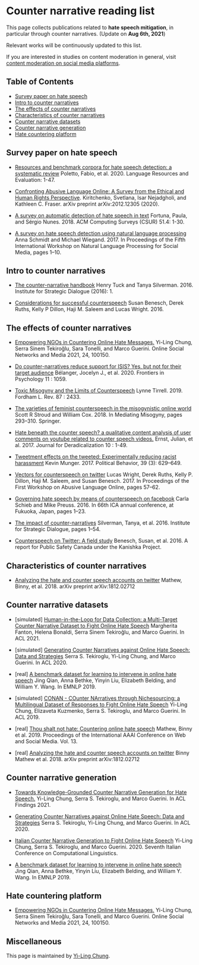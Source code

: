 # Counter narrative reading list

This page collects publications related to **hate speech mitigation**, in particular through counter narratives. (Update on **Aug 6th, 2021**) <br>

Relevant works will be continuously updated to this list. 

If you are interested in studies on content moderation in general, visit [content moderation on social media platforms](https://socialmediacollective.org/reading-lists/content-moderation-reading-list/).

## Table of Contents
- [Survey paper on hate speech](#https://github.com/yilingchung/counternarrative-resources#survey-paper-on-hate-speech)
- [Intro to counter narratives](#https://github.com/yilingchung/counternarrative-resources#intro-to-counter-narratives)
- [The effects of counter narratives](#https://github.com/yilingchung/counternarrative-resources#the-effects-of-counter-narratives)
- [Characteristics of counter narratives](#https://github.com/yilingchung/counternarrative-resources#characteristics-of-counter-narratives)
- [Counter narrative datasets](#https://github.com/yilingchung/counternarrative-resources#counter-narrative-datasets)
- [Counter narrative generation](#https://github.com/yilingchung/counternarrative-resources#counter-narrative-generation)
- [Hate countering platform](#https://github.com/yilingchung/counternarrative-resources#hate-countering-platform)

## Survey paper on hate speech

- [Resources and benchmark corpora for hate speech detection: a systematic review](https://iris.unito.it/retrieve/handle/2318/1757913/666263/Poletto2020_Article_ResourcesAndBenchmarkCorporaFo.pdf) Poletto, Fabio, et al. 2020. Language Resources and Evaluation: 1-47.

- [Confronting Abusive Language Online: A Survey from the Ethical and Human Rights Perspective](https://arxiv.org/pdf/2012.12305.pdf). Kiritchenko, Svetlana, Isar Nejadgholi, and Kathleen C. Fraser. arXiv preprint arXiv:2012.12305 (2020).

- [A survey on automatic detection of hate speech in text](https://repositorio.inesctec.pt/bitstream/123456789/9541/1/P-00P-M24.pdf) Fortuna, Paula, and Sérgio Nunes. 2018. ACM Computing Surveys (CSUR) 51.4: 1-30.

- [A survey on hate speech detection using natural language processing](https://www.aclweb.org/anthology/W17-1101.pdf) Anna Schmidt and Michael Wiegand. 2017. In Proceedings of the Fifth International Workshop on Natural Language Processing for Social Media, pages 1–10.

## Intro to counter narratives

- [The counter-narrative handbook](http://www.isdglobal.org/wp-content/uploads/2016/06/Counter-narrative-Handbook_1.pdf) Henry Tuck and Tanya Silverman. 2016. Institute for Strategic Dialogue (2016): 1.

- [Considerations for successful counterspeech](https://dangerousspeech.org/wp-content/uploads/2016/10/Considerations-for-Successful-Counterspeech.pdf) Susan Benesch, Derek Ruths, Kelly P Dillon, Haji M. Saleem and Lucas Wright. 2016.


## The effects of counter narratives

- [Empowering NGOs in Countering Online Hate Messages.](https://authors.elsevier.com/c/1dKoz_u8RHKhr0) Yi-Ling Chung, Serra Sinem Tekiroğlu, Sara Tonelli, and Marco Guerini. Online Social Networks and Media 2021, 24, 100150.

- [Do counter-narratives reduce support for ISIS? Yes, but not for their target audience](https://www.frontiersin.org/articles/10.3389/fpsyg.2020.01059/full) Bélanger, Jocelyn J., et al. 2020. Frontiers in Psychology 11 : 1059.

- [Toxic Misogyny and the Limits of Counterspeech](https://ir.lawnet.fordham.edu/cgi/viewcontent.cgi?article=5607&context=flr) Lynne Tirrell. 2019. Fordham L. Rev. 87 : 2433. 

- [The varieties of feminist counterspeech in the misogynistic online world](https://www.researchgate.net/profile/Paromita_Pain/publication/323146855_NastyWomen_Reclaiming_the_Twitterverse_from_Misogyny/links/5abbc1b20f7e9bfc045592c9/NastyWomen-Reclaiming-the-Twitterverse-from-Misogyny.pdf#page=305) Scott R Stroud and William Cox. 2018. In Mediating Misogyny, pages 293–310. Springer.

- [Hate beneath the counter speech? a qualitative content analysis of user comments on youtube related to counter speech videos.](https://epub.ub.uni-muenchen.de/68792/1/Rieger_Hate_beneath%20_the_counter_speech.pdf) Ernst, Julian, et al. 2017. Journal for Deradicalization 10 : 1-49.

- [Tweetment effects on the tweeted: Experimentally reducing racist harassment](https://mirror.explodie.org/munger2016.pdf) Kevin Munger. 2017. Political Behavior, 39 (3): 629–649.

- [Vectors for counterspeech on twitter](https://www.aclweb.org/anthology/W17-3009.pdf) Lucas Wright, Derek Ruths, Kelly P. Dillon, Haji M. Saleem, and Susan Benesch. 2017. In Proceedings of the First Workshop on Abusive Language Online, pages 57–62.

- [Governing hate speech by means of counterspeech on facebook](https://www.researchgate.net/profile/Carla_Schieb/publication/303497937_Governing_hate_speech_by_means_of_counterspeech_on_Facebook/links/5761575408aeeada5bc4f783/Governing-hate-speech-by-means-of-counterspeech-on-Facebook.pdf) Carla Schieb and Mike
Preuss. 2016. In 66th ICA annual conference, at Fukuoka, Japan, pages 1–23. 

- [The impact of counter-narratives](http://www.isdglobal.org/de/wp-content/uploads/sites/6/2016/08/Impact-of-Counter-Narratives_ONLINE_1.pdf) Silverman, Tanya, et al. 2016. Institute for Strategic Dialogue, pages 1–54.

- [Counterspeech on Twitter: A field study](https://dangerousspeech.org/counterspeech-on-twitter-a-field-study/) Benesch, Susan, et al. 2016. A report for Public Safety Canada under the Kanishka Project.

## Characteristics of counter narratives

- [Analyzing the hate and counter speech accounts on twitter](https://arxiv.org/pdf/1812.02712.pdf) Mathew, Binny, et al. 2018. arXiv preprint arXiv:1812.02712 

## Counter narrative datasets

- [simulated] [Human-in-the-Loop for Data Collection: a Multi-Target Counter Narrative Dataset to Fight Online Hate Speech](https://aclanthology.org/2021.acl-long.250/) Margherita Fanton, Helena Bonaldi, Serra Sinem Tekiroğlu, and Marco Guerini. In ACL 2021.

- [simulated] [Generating Counter Narratives against Online Hate Speech: Data and Strategies](https://www.aclweb.org/anthology/2020.acl-main.110.pdf) Serra S. Tekiroglu, Yi-Ling Chung, and Marco Guerini. In ACL 2020. 

- [real] [A benchmark dataset for learning to intervene in online hate speech](https://www.aclweb.org/anthology/D19-1482.pdf) Jing Qian, Anna Bethke, Yinyin Liu, Elizabeth Belding, and William Y. Wang. In EMNLP 2019.

- [simulated] [CONAN - COunter NArratives through Nichesourcing: a Multilingual Dataset of Responses to Fight Online Hate Speech](https://www.aclweb.org/anthology/P19-1271.pdf) Yi-Ling Chung, Elizaveta Kuzmenko, Serra S. Tekiroglu, and Marco Guerini. In ACL 2019. 

- [real] [Thou shalt not hate: Countering online hate speech](https://ojs.aaai.org/index.php/ICWSM/article/view/3237/3105) Mathew, Binny et al. 2019. Proceedings of the International AAAI Conference on Web and Social Media. Vol. 13.

- [real] [Analyzing the hate and counter speech accounts on twitter](https://arxiv.org/pdf/1812.02712.pdf) Binny Mathew et al. 2018. arXiv preprint arXiv:1812.02712
 
## Counter narrative generation

- [Towards Knowledge-Grounded Counter Narrative Generation for Hate Speech.](https://aclanthology.org/2021.findings-acl.79/) Yi-Ling Chung, Serra S. Tekiroglu, and Marco Guerini. In ACL Findings 2021. 

- [Generating Counter Narratives against Online Hate Speech: Data and Strategies](https://www.aclweb.org/anthology/2020.acl-main.110.pdf) Serra S. Tekiroglu, Yi-Ling Chung, and Marco Guerini. In ACL 2020. 

- [Italian Counter Narrative Generation to Fight Online Hate Speech](http://ceur-ws.org/Vol-2769/paper_35.pdf) Yi-Ling Chung, Serra S. Tekiroglu, and Marco Guerini. 2020. Seventh Italian Conference on Computational Linguistics. 

- [A benchmark dataset for learning to intervene in online hate speech](https://www.aclweb.org/anthology/D19-1482.pdf) Jing Qian, Anna Bethke, Yinyin Liu, Elizabeth Belding, and William Y. Wang. In EMNLP 2019.

## Hate countering platform

- [Empowering NGOs in Countering Online Hate Messages.](https://authors.elsevier.com/c/1dKoz_u8RHKhr0) Yi-Ling Chung, Serra Sinem Tekiroğlu, Sara Tonelli, and Marco Guerini. Online Social Networks and Media 2021, 24, 100150.

## Miscellaneous

This page is maintained by [Yi-Ling Chung](https://yilingchung.github.io).
